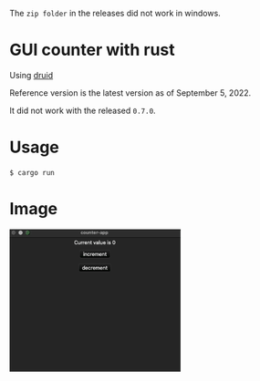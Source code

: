The `zip folder` in the releases did not work in windows.

# GUI counter with rust

Using [druid](https://github.com/linebender/druid)

Reference version is the latest version as of September 5, 2022.

It did not work with the released `0.7.0`.

# Usage

```shell
$ cargo run
```

# Image

![motion](./image/druid_counter_gif.gif)
